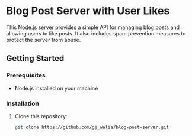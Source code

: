 # Blog Post Server with User Likes

This Node.js server provides a simple API for managing blog posts and allowing users to like posts. It also includes spam prevention measures to protect the server from abuse.

## Getting Started

### Prerequisites

- Node.js installed on your machine

### Installation

1. Clone this repository:

   ```bash
   git clone https://github.com/gj_walia/blog-post-server.git
   ```
